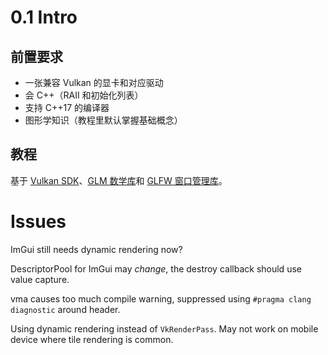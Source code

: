 # 0.1 Intro

## 前置要求

- 一张兼容 Vulkan 的显卡和对应驱动
- 会 C++（RAII 和初始化列表）
- 支持 C++17 的编译器
- 图形学知识（教程里默认掌握基础概念）

## 教程

基于 [Vulkan SDK](https://www.lunarg.com/vulkan-sdk/)、[GLM 数学库](https://github.com/g-truc/glm)和 [GLFW 窗口管理库](https://www.glfw.org/)。

# Issues

ImGui still needs dynamic rendering now?

DescriptorPool for ImGui may *change*, the destroy callback should use value capture.

vma causes too much compile warning, suppressed using `#pragma clang diagnostic` around header.

Using dynamic rendering instead of `VkRenderPass`. May not work on mobile device where tile rendering is common.